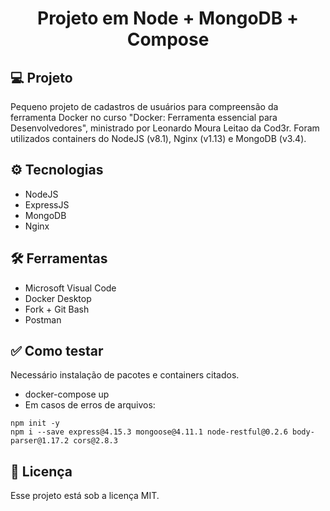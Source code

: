 <h1 align="center">Projeto em Node + MongoDB + Compose</h1>

## 💻 Projeto

Pequeno projeto de cadastros de usuários para compreensão da ferramenta Docker no curso "Docker: Ferramenta essencial para Desenvolvedores", ministrado por Leonardo Moura Leitao da Cod3r.
Foram utilizados containers do NodeJS (v8.1), Nginx (v1.13) e MongoDB (v3.4).

## ⚙️ Tecnologias

- NodeJS
- ExpressJS
- MongoDB
- Nginx

## 🛠️ Ferramentas
- Microsoft Visual Code
- Docker Desktop
- Fork + Git Bash
- Postman

## ✅ Como testar
Necessário instalação de pacotes e containers citados.
- docker-compose up
- Em casos de erros de arquivos:
```
npm init -y
npm i --save express@4.15.3 mongoose@4.11.1 node-restful@0.2.6 body-parser@1.17.2 cors@2.8.3
```

## :memo: Licença

Esse projeto está sob a licença MIT.
